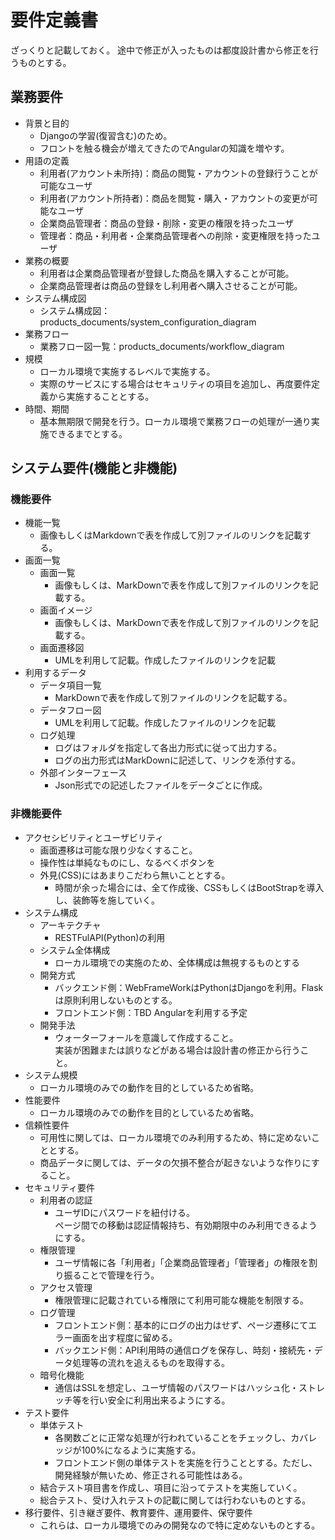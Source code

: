 # 要件定義書
ざっくりと記載しておく。
途中で修正が入ったものは都度設計書から修正を行うものとする。

## 業務要件
* 背景と目的  
  * Djangoの学習(復習含む)のため。
  * フロントを触る機会が増えてきたのでAngularの知識を増やす。
* 用語の定義
  * 利用者(アカウント未所持)：商品の閲覧・アカウントの登録行うことが可能なユーザ
  * 利用者(アカウント所持者)：商品を閲覧・購入・アカウントの変更が可能なユーザ
  * 企業商品管理者：商品の登録・削除・変更の権限を持ったユーザ
  * 管理者：商品・利用者・企業商品管理者への削除・変更権限を持ったユーザ
* 業務の概要
  * 利用者は企業商品管理者が登録した商品を購入することが可能。
  * 企業商品管理者は商品の登録をし利用者へ購入させることが可能。
* システム構成図
  * システム構成図：products_documents/system_configuration_diagram
* 業務フロー
  * 業務フロー図一覧：products_documents/workflow_diagram
* 規模
  * ローカル環境で実施するレベルで実施する。
  * 実際のサービスにする場合はセキュリティの項目を追加し、再度要件定義から実施することとする。
* 時間、期間
  * 基本無期限で開発を行う。ローカル環境で業務フローの処理が一通り実施できるまでとする。

## システム要件(機能と非機能)
### 機能要件
* 機能一覧
  * 画像もしくはMarkdownで表を作成して別ファイルのリンクを記載する。
* 画面一覧
  * 画面一覧
    * 画像もしくは、MarkDownで表を作成して別ファイルのリンクを記載する。
  * 画面イメージ
    * 画像もしくは、MarkDownで表を作成して別ファイルのリンクを記載する。
  * 画面遷移図
    * UMLを利用して記載。作成したファイルのリンクを記載
* 利用するデータ
  * データ項目一覧
    * MarkDownで表を作成して別ファイルのリンクを記載する。
  * データフロー図
    * UMLを利用して記載。作成したファイルのリンクを記載
  * ログ処理
    * ログはフォルダを指定して各出力形式に従って出力する。
    * ログの出力形式はMarkDownに記述して、リンクを添付する。
  * 外部インターフェース
    * Json形式での記述したファイルをデータごとに作成。

### 非機能要件
* アクセシビリティとユーザビリティ
  * 画面遷移は可能な限り少なくすること。
  * 操作性は単純なものにし、なるべくボタンを
  * 外見(CSS)にはあまりこだわら無いこととする。
    * 時間が余った場合には、全て作成後、CSSもしくはBootStrapを導入し、装飾等を施していく。
* システム構成
  * アーキテクチャ
    * RESTFulAPI(Python)の利用
  * システム全体構成
    * ローカル環境での実施のため、全体構成は無視するものとする
  * 開発方式
    * バックエンド側：WebFrameWorkはPythonはDjangoを利用。Flaskは原則利用しないものとする。
    * フロントエンド側：TBD Angularを利用する予定
  * 開発手法
    * ウォーターフォールを意識して作成すること。  
    実装が困難または誤りなどがある場合は設計書の修正から行うこと。
* システム規模
  * ローカル環境のみでの動作を目的としているため省略。
* 性能要件
  * ローカル環境のみでの動作を目的としているため省略。
* 信頼性要件
  * 可用性に関しては、ローカル環境でのみ利用するため、特に定めないこととする。
  * 商品データに関しては、データの欠損不整合が起きないような作りにすること。
* セキュリティ要件
  * 利用者の認証
    * ユーザIDにパスワードを紐付ける。  
    ページ間での移動は認証情報持ち、有効期限中のみ利用できるようにする。
  * 権限管理
    * ユーザ情報に各「利用者」「企業商品管理者」「管理者」の権限を割り振ることで管理を行う。
  * アクセス管理
    * 権限管理に記載されている権限にて利用可能な機能を制限する。
  * ログ管理
    * フロントエンド側：基本的にログの出力はせず、ページ遷移にてエラー画面を出す程度に留める。
    * バックエンド側：API利用時の通信ログを保存し、時刻・接続先・データ処理等の流れを追えるものを取得する。
  * 暗号化機能
    * 通信はSSLを想定し、ユーザ情報のパスワードはハッシュ化・ストレッチ等を行い安全に利用出来るようにする。
* テスト要件
  * 単体テスト
    * 各関数ごとに正常な処理が行われていることをチェックし、カバレッジが100%になるように実施する。
    * フロントエンド側の単体テストを実施を行うこととする。ただし、開発経験が無いため、修正される可能性はある。
  * 結合テスト項目書を作成し、項目に沿ってテストを実施していく。
  * 総合テスト、受け入れテストの記載に関しては行わないものとする。
* 移行要件、引き継ぎ要件、教育要件、運用要件、保守要件
  * これらは、ローカル環境でのみの開発なので特に定めないものとする。






